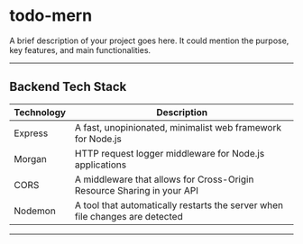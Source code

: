 # todo-mern


A brief description of your project goes here. It could mention the purpose, key features, and main functionalities.

---

## Backend Tech Stack

| Technology  | Description                                                                 |
|-------------|-----------------------------------------------------------------------------|
| Express     | A fast, unopinionated, minimalist web framework for Node.js                 |
| Morgan      | HTTP request logger middleware for Node.js applications                     |
| CORS        | A middleware that allows for Cross-Origin Resource Sharing in your API      |
| Nodemon     | A tool that automatically restarts the server when file changes are detected|

---

